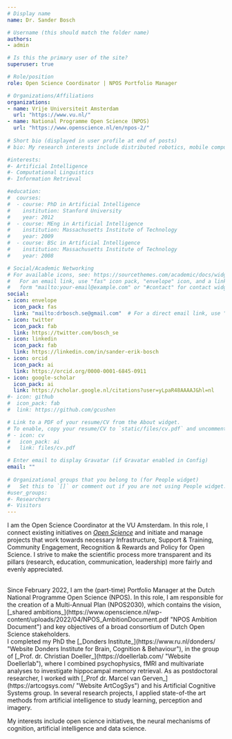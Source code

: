 ```yaml
---
# Display name
name: Dr. Sander Bosch

# Username (this should match the folder name)
authors:
- admin

# Is this the primary user of the site?
superuser: true

# Role/position
role: Open Science Coordinator | NPOS Portfolio Manager

# Organizations/Affiliations
organizations:
- name: Vrije Universiteit Amsterdam
  url: "https://www.vu.nl/"
- name: National Programme Open Science (NPOS)
  url: "https://www.openscience.nl/en/npos-2/"
  
# Short bio (displayed in user profile at end of posts)
# bio: My research interests include distributed robotics, mobile computing and programmable matter.

#interests:
#- Artificial Intelligence
#- Computational Linguistics
#- Information Retrieval

#education:
#  courses:
#  - course: PhD in Artificial Intelligence
#    institution: Stanford University
#    year: 2012
#  - course: MEng in Artificial Intelligence
#    institution: Massachusetts Institute of Technology
#    year: 2009
#  - course: BSc in Artificial Intelligence
#    institution: Massachusetts Institute of Technology
#    year: 2008

# Social/Academic Networking
# For available icons, see: https://sourcethemes.com/academic/docs/widgets/#icons
#   For an email link, use "fas" icon pack, "envelope" icon, and a link in the
#   form "mailto:your-email@example.com" or "#contact" for contact widget.
social:
- icon: envelope
  icon_pack: fas
  link: "mailto:drbosch.se@gmail.com"  # For a direct email link, use "mailto:test@example.org".
- icon: twitter
  icon_pack: fab
  link: https://twitter.com/bosch_se
- icon: linkedin
  icon_pack: fab
  link: https://linkedin.com/in/sander-erik-bosch
- icon: orcid
  icon_pack: ai
  link: https://orcid.org/0000-0001-6845-0911
- icon: google-scholar
  icon_pack: ai
  link: https://scholar.google.nl/citations?user=yLpaR48AAAAJ&hl=nl
#- icon: github
#  icon_pack: fab
#  link: https://github.com/gcushen

# Link to a PDF of your resume/CV from the About widget.
# To enable, copy your resume/CV to `static/files/cv.pdf` and uncomment the lines below.  
# - icon: cv
#   icon_pack: ai
#   link: files/cv.pdf

# Enter email to display Gravatar (if Gravatar enabled in Config)
email: ""
  
# Organizational groups that you belong to (for People widget)
#   Set this to `[]` or comment out if you are not using People widget.  
#user_groups:
#- Researchers
#- Visitors
---
```


I am the Open Science Coordinator at the VU Amsterdam.
In this role, I connect existing initiatives on [_Open Science_](https://vu.nl/openscience "Website VU Open Science") and initiate and manage projects that work towards necessary Infrastructure, Support & Training, Community Engagement, Recognition & Rewards and Policy for Open Science. I strive to make the scientific process more transparent and its pillars (research, education, communication, leadership) more fairly and evenly appreciated.

<br/>
Since February 2022, I am the (part-time) Portfolio Manager at the Dutch National Programme Open Science (NPOS). In this role, I am responsible for the creation of a Multi-Annual Plan (NPOS2030), which contains the vision, [_shared ambitions_](https://www.openscience.nl/wp-content/uploads/2022/04/NPOS_AmbitionDocument.pdf "NPOS Ambition Document") and key objectives of a broad consortium of Dutch Open Science stakeholders.  

<br/>
I completed my PhD the [_Donders Institute_](https://www.ru.nl/donders/ "Website Donders Institute for Brain, Cognition & Behaviour"), in the group of [_Prof. dr. Christian Doeller_](https://doellerlab.com/ "Website Doellerlab"), where I combined psychophysics, fMRI and multivariate analyses to investigate hippocampal memory retrieval.
As as postdoctoral researcher, I worked with [_Prof dr. Marcel van Gerven_](https://artcogsys.com/ "Website ArtCogSys") and his Artificial Cognitive Systems group. In several research projects, I applied state-of-the art methods from artificial intelligence to study learning, perception and imagery.

My interests include open science initiatives, the neural mechanisms of cognition, artificial intelligence and data science.

